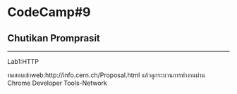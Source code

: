 <!Doctype html>
<html>
  
<h1>CodeCamp#9</h1>
<h2>Chutikan Promprasit</h2>
<hr>
<p>Lab1:HTTP</p>
<p>ทดสอบเข้าweb:http://info.cern.ch/Proposal.html แล้วดูกระบวนการทำงานผ่าน Chrome Developer Tools-Network</P>

</html>